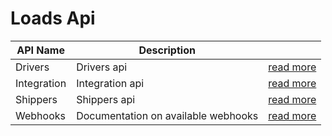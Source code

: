 # Loads Api

|API Name|Description|   |
|--------|-----------|---|
|Drivers|Drivers api|[read more](./loads/drivers/index.md)|
|Integration|Integration api|[read more](./loads/integration/index.md)|
|Shippers|Shippers api|[read more](./loads/shippers/index.md)|
|Webhooks|Documentation on available webhooks|[read more](./loads/web-hooks.md)|